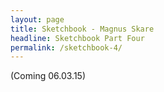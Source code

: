 ```yaml
---
layout: page
title: Sketchbook - Magnus Skare
headline: Sketchbook Part Four
permalink: /sketchbook-4/
---
```


(Coming 06.03.15)